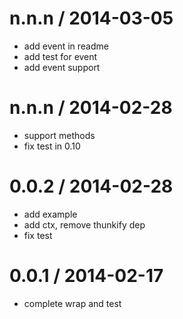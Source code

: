 
n.n.n / 2014-03-05
==================

  * add event in readme
  * add test for event
  * add event support

n.n.n / 2014-02-28
==================

  * support methods
  * fix test in 0.10

0.0.2 / 2014-02-28
==================

  * add example
  * add ctx, remove thunkify dep
  * fix test

0.0.1 / 2014-02-17
==================

  * complete wrap and test
